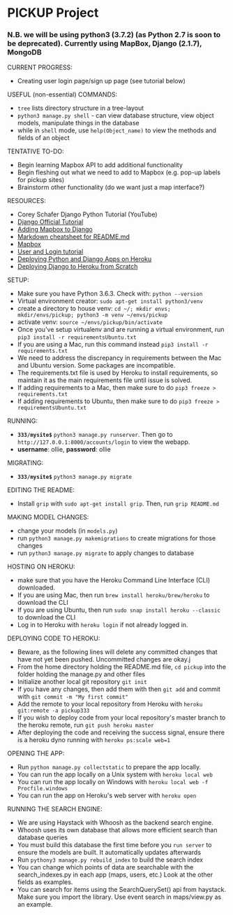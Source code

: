 # PICKUP Project
### N.B. we will be using python3 (3.7.2) (as Python 2.7 is soon to be deprecated). Currently using MapBox, Django (2.1.7), MongoDB

CURRENT PROGRESS:
- Creating user login page/sign up page (see tutorial below)

USEFUL (non-essential) COMMANDS:
- ```tree``` lists directory structure in a tree-layout
- ```python3 manage.py shell``` - can view database structure, view object models, manipulate things in the database
- while in ```shell``` mode, use ```help(Object_name)``` to view the methods and fields of an object

TENTATIVE TO-DO:
- Begin learning Mapbox API to add additional functionality
- Begin fleshing out what we need to add to Mapbox (e.g. pop-up labels for pickup sites)
- Brainstorm other functionality (do we want just a map interface?)

RESOURCES:
- Corey Schafer Django Python Tutorial (YouTube)
- [Django Official Tutorial](https://docs.djangoproject.com/en/2.1/intro/tutorial01/)
- [Adding Mapbox to Django](https://www.fullstackpython.com/blog/maps-django-web-applications-projects-mapbox.html)
- [Markdown cheatsheet for README.md](https://github.com/adam-p/markdown-here/wiki/Markdown-Cheatsheet#links)
- [Mapbox](https://www.mapbox.com/)
- [User and Login tutorial](https://wsvincent.com/django-user-authentication-tutorial-login-and-logout/)
- [Deploying Python and Django Apps on Heroku](https://devcenter.heroku.com/articles/deploying-python)
- [Deploying Django to Heroku from Scratch](https://medium.com/@BennettGarner/deploying-django-to-heroku-procfile-static-root-other-pitfalls-e7ab8b2ba33b)

SETUP: 
- Make sure you have Python 3.6.3. Check with: ```python --version```
- Virtual environment creator: ```sudo apt-get install python3/venv```
- create a directory to house venv: ```cd ~/; mkdir envs; mkdir/envs/pickup; python3 -m venv ~/envs/pickup```
- activate venv: ```source ~/envs/pickup/bin/activate```
- Once you've setup virtualenv and are running a virtual environment, run ```pip3 install -r requirementsUbuntu.txt``` 
- If you are using a Mac, run this command instead ```pip3 install -r requirements.txt``` 
- We need to address the discrepancy in requirements between the Mac and Ubuntu version. Some packages are incompatible. 
- The requirements.txt file is used by Heroku to install requirements, so maintain it as the main requirements file until issue is solved.
- If adding requirements to a Mac, then make sure to do ```pip3 freeze > requirements.txt``` 
- If adding requirements to Ubuntu, then make sure to do ```pip3 freeze > requirementsUbuntu.txt``` 

RUNNING:
- **```333/mysite$```** ```python3 manage.py runserver```. Then go to ```http://127.0.0.1:8000/accounts/login``` to view the webapp.
- **username**: ollie, **password**: ollie

MIGRATING:
- **```333/mysite$```** ```python3 manage.py migrate```

EDITING THE README:
- Install ```grip``` with ```sudo apt-get install grip```. Then, run ```grip README.md```

MAKING MODEL CHANGES:
- change your models (in ```models.py```)
- run ```python3 manage.py makemigrations``` to create migrations for those changes
- run ```python3 manage.py migrate``` to apply changes to database

HOSTING ON HEROKU:
- make sure that you have the Heroku Command Line Interface (CLI) downloaded. 
- If you are using Mac, then run ```brew install heroku/brew/heroku``` to download the CLI
- If you are using Ubuntu, then run ```sudo snap install heroku --classic``` to download the CLI
- Log in to Heroku with ```heroku login``` if not already logged in. 


DEPLOYING CODE TO HEROKU: 
- Beware, as the following lines will delete any committed changes that have not yet been pushed. Uncommitted changes are okay.j
- From the home directory holding the README.md file, ```cd pickup``` into the folder holding the manage.py and other files
- Initialize another local git repository  ```git init``` 
- If you have any changes, then add them with then ```git add``` and commit with ```git commit -m "My first commit"```
- Add the remote to your local repository from Heroku with ```heroku git:remote -a pickup333```
- If you wish to deploy code from your local repository's master branch to the heroku remote, run ```git push heroku master```
- After deploying the code and receiving the success signal, ensure there is a heroku dyno running with ```heroku ps:scale web=1```

OPENING THE APP:
- Run ```python manage.py collectstatic``` to prepare the app locally. 
- You can run the app locally on a Unix system with ```heroku local web```
- You can run the app locally on Windows with ```heroku local web -f Procfile.windows```
- You can run the app on Heroku's web server with ```heroku open```

RUNNING THE SEARCH ENGINE: 
- We are using Haystack with Whoosh as the backend search engine. 
- Whoosh uses its own database that allows more efficient search than database queries
- You must build this database the first time before you ```run server``` to ensure the models are built. It automatically updates afterwards
- Run ```pythony3 manage.py rebuild_index``` to build the search index
- You can change which points of data are searchable with the search_indexes.py in each app (maps, users, etc.) Look at the other fields as examples.
- You can search for items using the SearchQuerySet() api from haystack. Make sure you import the library. Use event search in maps/view.py as an example.